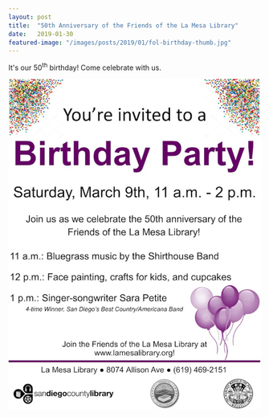 ```yaml
---
layout: post
title:  "50th Anniversary of the Friends of the La Mesa Library"
date:   2019-01-30
featured-image: "/images/posts/2019/01/fol-birthday-thumb.jpg"
---
```


It's our 50<sup>th</sup> birthday! Come celebrate with us.

<!--more-->

![](/images/posts/2019/01/fol-birthday.jpg)